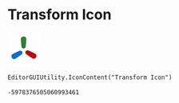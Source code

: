 # Transform Icon
![](/img/Transform%20Icon.png)

``` CSharp
EditorGUIUtility.IconContent("Transform Icon")
```
```
-5978376505060993461
```
